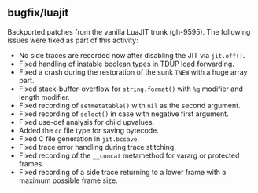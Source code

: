 ## bugfix/luajit

Backported patches from the vanilla LuaJIT trunk (gh-9595). The following issues
were fixed as part of this activity:

* No side traces are recorded now after disabling the JIT via `jit.off()`.
* Fixed handling of instable boolean types in TDUP load forwarding.
* Fixed a crash during the restoration of the sunk `TNEW` with a huge array
  part.
* Fixed stack-buffer-overflow for `string.format()` with `%g` modifier and
  length modifier.
* Fixed recording of `setmetatable()` with `nil` as the second argument.
* Fixed recording of `select()` in case with negative first argument.
* Fixed use-def analysis for child upvalues.
* Added the `cc` file type for saving bytecode.
* Fixed C file generation in `jit.bcsave`.
* Fixed trace error handling during trace stitching.
* Fixed recording of the `__concat` metamethod for vararg or protected frames.
* Fixed recording of a side trace returning to a lower frame with a maximum
  possible frame size.
